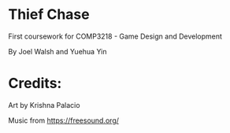 # Thief Chase
First coursework for COMP3218 - Game Design and Development

By Joel Walsh and Yuehua Yin

# Credits:

Art by Krishna Palacio

Music from https://freesound.org/

